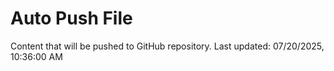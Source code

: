 # Auto Push File

Content that will be pushed to GitHub repository.
Last updated: 07/20/2025, 10:36:00 AM